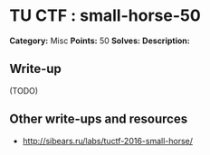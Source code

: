 # TU CTF : small-horse-50

**Category:** Misc
**Points:** 50
**Solves:** 
**Description:**



## Write-up

(TODO)

## Other write-ups and resources

* http://sibears.ru/labs/tuctf-2016-small-horse/
